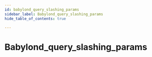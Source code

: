 ```yaml
---
id: babylond_query_slashing_params
sidebar_label: Babylond_query_slashing_params
hide_table_of_contents: true

---
```


# Babylond_query_slashing_params